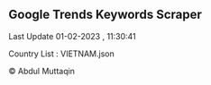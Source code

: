 

## Google Trends Keywords Scraper 
 
Last Update 01-02-2023 , 11:30:41

Country List :
VIETNAM.json



© Abdul Muttaqin 
